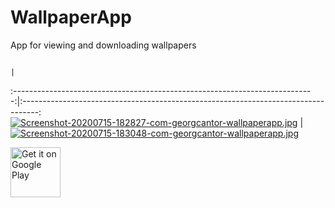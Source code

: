 # WallpaperApp
App for viewing and downloading wallpapers

                                                                             |  
:---------------------------------------------------------------------------:|:----------------------------------------------------------------------------------:
[![Screenshot-20200715-182827-com-georgcantor-wallpaperapp.jpg](https://i.postimg.cc/4ytWkW38/Screenshot-20200715-182827-com-georgcantor-wallpaperapp.jpg)](https://postimg.cc/jnxHyQPN)                                                     |  [![Screenshot-20200715-183048-com-georgcantor-wallpaperapp.jpg](https://i.postimg.cc/Pf83w5Mm/Screenshot-20200715-183048-com-georgcantor-wallpaperapp.jpg)](https://postimg.cc/qg4xf0SR)



<a href="https://play.google.com/store/apps/details?id=com.georgcantor.wallpaperapp" target="_blank"><img alt="Get it on Google Play" src="https://play.google.com/intl/en_us/badges/images/generic/en-play-badge.png" height="80"/></a>
